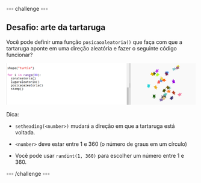\--- challenge \---

## Desafio: arte da tartaruga

Você pode definir uma função `posicaoaleatoria()` que faça com que a tartaruga aponte em uma direção aleatória e fazer o seguinte código funcionar?

![screenshot](images/modern-turtle-art.png)

Dica:

- `setheading(<number>)` mudará a direção em que a tartaruga está voltada.

- `<number>` deve estar entre 1 e 360 ​​(o número de graus em um círculo)

- Você pode usar `randint(1, 360)` para escolher um número entre 1 e 360.

\--- /challenge \---
